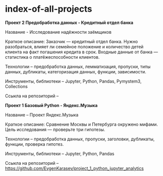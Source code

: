 # index-of-all-projects

**Проект 2 Предобработка данных - Кредитный отдел банка**

Название - Исследование надёжности заёмщиков

Краткое описание: Заказчик — кредитный отдел банка. Нужно разобраться, влияет ли семейное положение и количество детей клиента на факт погашения кредита в срок. Входные данные от банка — статистика о платёжеспособности клиентов.

Технологии – предобработка данных, лемматизация, пропуски, типы данных, дубликаты, категоризация данных, функции, зависимости.

Инструменты, библиотеки – Jupyter, Python, Pandas, Pymystem3, Collections

Ссыкла на репозиторий – 

**Проект 1 Базовый Python - Яндекс.Музыка**

Название – Проект Яндекс.Музыка

Краткое описание: Сравнение Москвы и Петербурга окружено мифами. Цель исследования — проверьте три гипотезы.

Технологии – предобработка данных, пропуски, заголовки, дубликаты, функции, проверка гипотез.

Инструменты, библиотеки – Jupyter, Python, Pandas

Ссыкла на репозиторий – https://github.com/EvgenKarasev/project_1_python_jupyter_analytics
